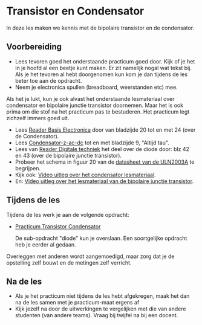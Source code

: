 # Transistor en Condensator

In deze les maken we kennis met de bipolaire transistor en de condensator.

## Voorbereiding
- Lees tevoren goed het onderstaande practicum goed door. Kijk of je het in je hoofd al een beetje kunt maken. Er zit namelijk nogal wat tekst bij. Als je het tevoren al hebt doorgenomen kun kom je dan tijdens de les beter toe aan de opdracht.
- Neem je electronica spullen (breadboard, weerstanden etc) mee.


Als het je lukt, kun je ook alvast het onderstaande lesmateriaal over condensator en bipolaire junctie transistor doornemen.
Maar het is ook prima om die stof na het practicum pas te bestuderen. Het practicum legt zichzelf immers goed uit.

- Lees [Reader Basis Electronica](https://github.com/HU-TI-DEV/TI-S2/blob/main/hardware-interfacing/pdfs/reader-basis-electronica.pdf) door van bladzijde 20 tot en met 24 (over de Condensator).
- Lees [Condensator-z-ac-dc](https://github.com/HU-TI-DEV/TI-S2/blob/main/hardware-interfacing/pdfs/condensator-z-ac-dc.pdf) tot en met bladzijde 9, "Altijd tau".
- Lees van [Reader Digitale techniek](https://github.com/HU-TI-DEV/TI-S2/blob/main/hardware-interfacing/pdfs/reader-dit.pdf) het deel over de diode door: blz 42 en 43 (over de bipolaire junctie transistor).
- Probeer het schema in figuur 20 van de [datasheet van de ULN2003A](https://github.com/HU-TI-DEV/TI-S2/blob/main/hardware-interfacing/pdfs/uln2003a.pdf) te begrijpen.
- Kijk ook: [Video uitleg over het condensator lesmateriaal](https://www.youtube.com/watch?v=jLrAaQNyF74).
- En: [Video uitleg over het lesmateriaal van de bipolaire junctie transistor](https://www.youtube.com/watch?v=7A1tQ3Ub7xU).

## Tijdens de les

Tijdens de les werk je aan de volgende opdracht:

- [Practicum Transistor Condensator](../../hardware-interfacing/basis-elektronica/transistor-condensator/practicum-transistor-condensator.md) 
   
   De sub-opdracht "diode" kun je overslaan. Een soortgelijke opdracht heb je eerder al gedaan.

Overleggen met anderen wordt aangemoedigd, maar zorg dat je de opstelling zelf bouwt en de metingen zelf verricht.
  
## Na de les

- Als je het practicum niet tijdens de les hebt afgekregen, maak het dan na de les samen met je practicum-maat ergens af
- Kijk jezelf na door de uitwerkingen te vergelijken met die van andere studenten (van andere teams). Vraag bij twijfel na bij een docent.
